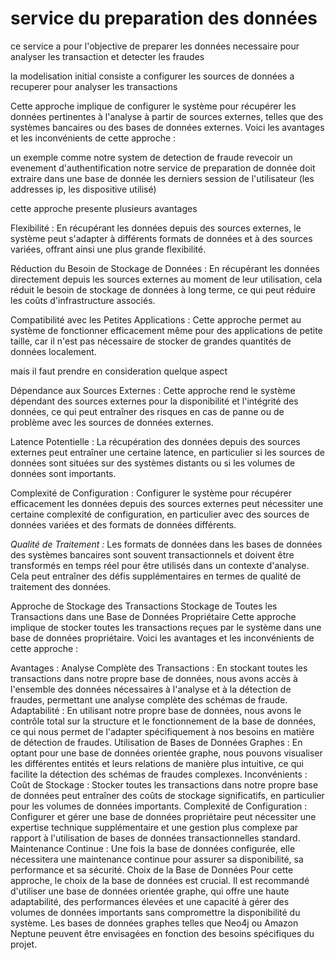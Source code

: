 # service du preparation des données

ce service a pour l'objective de preparer les données necessaire pour analyser les transaction et detecter les fraudes

la modelisation initial consiste a configurer les sources de données a recuperer pour analyser les transactions

Cette approche implique de configurer le système pour récupérer les données pertinentes à l'analyse à partir de sources externes, telles que des systèmes bancaires ou des bases de données externes. Voici les avantages et les inconvénients de cette approche :

un exemple comme notre system de detection de fraude revecoir un evenement d'authentification notre service de preparation de donnée doit extraire dans une base de donnée les derniers session de l'utilisateur (les addresses ip, les dispositive utilisé)

cette approche presente plusieurs avantages

Flexibilité : En récupérant les données depuis des sources externes, le système peut s'adapter à différents formats de données et à des sources variées, offrant ainsi une plus grande flexibilité.

Réduction du Besoin de Stockage de Données : En récupérant les données directement depuis les sources externes au moment de leur utilisation, cela réduit le besoin de stockage de données à long terme, ce qui peut réduire les coûts d'infrastructure associés.

Compatibilité avec les Petites Applications : Cette approche permet au système de fonctionner efficacement même pour des applications de petite taille, car il n'est pas nécessaire de stocker de grandes quantités de données localement.

mais il faut prendre en consideration quelque aspect

Dépendance aux Sources Externes : Cette approche rend le système dépendant des sources externes pour la disponibilité et l'intégrité des données, ce qui peut entraîner des risques en cas de panne ou de problème avec les sources de données externes.

Latence Potentielle : La récupération des données depuis des sources externes peut entraîner une certaine latence, en particulier si les sources de données sont situées sur des systèmes distants ou si les volumes de données sont importants.

Complexité de Configuration : Configurer le système pour récupérer efficacement les données depuis des sources externes peut nécessiter une certaine complexité de configuration, en particulier avec des sources de données variées et des formats de données différents.

*Qualité de Traitement :* Les formats de données dans les bases de données des systèmes bancaires sont souvent transactionnels et doivent être transformés en temps réel pour être utilisés dans un contexte d'analyse. Cela peut entraîner des défis supplémentaires en termes de qualité de traitement des données.

Approche de Stockage des Transactions
Stockage de Toutes les Transactions dans une Base de Données Propriétaire
Cette approche implique de stocker toutes les transactions reçues par le système dans une base de données propriétaire. Voici les avantages et les inconvénients de cette approche :

Avantages :
Analyse Complète des Transactions : En stockant toutes les transactions dans notre propre base de données, nous avons accès à l'ensemble des données nécessaires à l'analyse et à la détection de fraudes, permettant une analyse complète des schémas de fraude.
Adaptabilité : En utilisant notre propre base de données, nous avons le contrôle total sur la structure et le fonctionnement de la base de données, ce qui nous permet de l'adapter spécifiquement à nos besoins en matière de détection de fraudes.
Utilisation de Bases de Données Graphes : En optant pour une base de données orientée graphe, nous pouvons visualiser les différentes entités et leurs relations de manière plus intuitive, ce qui facilite la détection des schémas de fraudes complexes.
Inconvénients :
Coût de Stockage : Stocker toutes les transactions dans notre propre base de données peut entraîner des coûts de stockage significatifs, en particulier pour les volumes de données importants.
Complexité de Configuration : Configurer et gérer une base de données propriétaire peut nécessiter une expertise technique supplémentaire et une gestion plus complexe par rapport à l'utilisation de bases de données transactionnelles standard.
Maintenance Continue : Une fois la base de données configurée, elle nécessitera une maintenance continue pour assurer sa disponibilité, sa performance et sa sécurité.
Choix de la Base de Données
Pour cette approche, le choix de la base de données est crucial. Il est recommandé d'utiliser une base de données orientée graphe, qui offre une haute adaptabilité, des performances élevées et une capacité à gérer des volumes de données importants sans compromettre la disponibilité du système. Les bases de données graphes telles que Neo4j ou Amazon Neptune peuvent être envisagées en fonction des besoins spécifiques du projet.